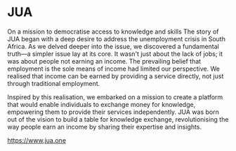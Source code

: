 # JUA
On a mission to democratise access to knowledge and skills
The story of JUA began with a deep desire to address the unemployment crisis in South Africa. As we delved deeper into the issue, we discovered a fundamental truth—a simpler issue lay at its core. It wasn't just about the lack of jobs; it was about people not earning an income. The prevailing belief that employment is the sole means of income had limited our perspective. We realised that income can be earned by providing a service directly, not just through traditional employment. 

Inspired by this realisation, we embarked on a mission to create a platform that would enable individuals to exchange money for knowledge, empowering them to provide their services independently. JUA was born out of the vision to build a table for knowledge exchange, revolutionising the way people earn an income by sharing their expertise and insights.

https://www.jua.one
